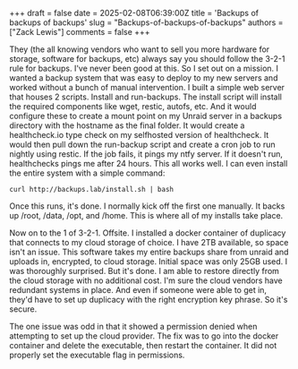 +++
draft = false
date = 2025-02-08T06:39:00Z
title = 'Backups of backups of backups'
slug = "Backups-of-backups-of-backups"
authors = ["Zack Lewis"]
comments = false
+++

They (the all knowing vendors who want to sell you more hardware for storage, software for backups, etc) always say you should follow the 3-2-1 rule for backups. I've never been good at this. So I set out on a mission. I wanted a backup system that was easy to deploy to my new servers and worked without a bunch of manual intervention.  I built a simple web server that houses 2 scripts. Install and run-backups. The install script will install the required components like wget, restic, autofs, etc. And it would configure these to create a mount point on my Unraid server in a backups directory with the hostname as the final folder. It would create a healthcheck.io type check on my selfhosted version of healthcheck. It would then pull down the run-backup script and create a cron job to run nightly using restic. If the job fails, it pings my ntfy server. If it doesn't run, healthchecks pings me after 24 hours. This all works well. I can even install the entire system with a simple command:
```
curl http://backups.lab/install.sh | bash
```

Once this runs, it's done. I normally kick off the first one manually. It backs up /root, /data, /opt, and /home. This is where all of my installs take place. 

Now on to the 1 of 3-2-1. Offsite. I installed a docker container of duplicacy that connects to my cloud storage of choice. I have 2TB available, so space isn't an issue. This software takes my entire backups share from unraid and uploads in, encrypted, to cloud storage. Initial space was only 25GB used. I was thoroughly surprised. But it's done. I am able to restore directly from the cloud storage with no additional cost. I'm sure the cloud vendors have redundant systems in place. And even if someone were able to get in, they'd have to set up duplicacy with the right encryption key phrase. So it's secure. 

The one issue was odd in that it showed a permission denied when attempting to set up the cloud provider.  The fix was to go into the docker container and delete the executable, then restart the container. It did not properly set the executable flag in permissions. 
